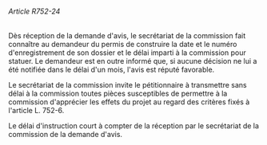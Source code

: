 ###### Article R752-24

Dès réception de la demande d'avis, le secrétariat de la commission fait connaître au demandeur du permis de construire la date et le numéro d'enregistrement de son dossier et le délai imparti à la commission pour statuer. Le demandeur est en outre informé que, si aucune décision ne lui a été notifiée dans le délai d'un mois, l'avis est réputé favorable.

Le secrétariat de la commission invite le pétitionnaire à transmettre sans délai à la commission toutes pièces susceptibles de permettre à la commission d'apprécier les effets du projet au regard des critères fixés à l'article L. 752-6.

Le délai d'instruction court à compter de la réception par le secrétariat de la commission de la demande d'avis.

